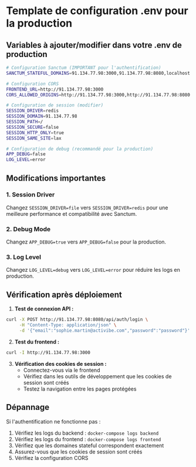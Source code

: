 # Template de configuration .env pour la production

## Variables à ajouter/modifier dans votre .env de production

```bash
# Configuration Sanctum (IMPORTANT pour l'authentification)
SANCTUM_STATEFUL_DOMAINS=91.134.77.98:3000,91.134.77.98:8080,localhost:3000,127.0.0.1:3000

# Configuration CORS
FRONTEND_URL=http://91.134.77.98:3000
CORS_ALLOWED_ORIGINS=http://91.134.77.98:3000,http://91.134.77.98:8080

# Configuration de session (modifier)
SESSION_DRIVER=redis
SESSION_DOMAIN=91.134.77.98
SESSION_PATH=/
SESSION_SECURE=false
SESSION_HTTP_ONLY=true
SESSION_SAME_SITE=lax

# Configuration de debug (recommandé pour la production)
APP_DEBUG=false
LOG_LEVEL=error
```

## Modifications importantes

### 1. Session Driver
Changez `SESSION_DRIVER=file` vers `SESSION_DRIVER=redis` pour une meilleure performance et compatibilité avec Sanctum.

### 2. Debug Mode
Changez `APP_DEBUG=true` vers `APP_DEBUG=false` pour la production.

### 3. Log Level
Changez `LOG_LEVEL=debug` vers `LOG_LEVEL=error` pour réduire les logs en production.

## Vérification après déploiement

1. **Test de connexion API :**
```bash
curl -X POST http://91.134.77.98:8080/api/auth/login \
     -H "Content-Type: application/json" \
     -d '{"email":"sophie.martin@activibe.com","password":"password"}'
```

2. **Test du frontend :**
```bash
curl -I http://91.134.77.98:3000
```

3. **Vérification des cookies de session :**
   - Connectez-vous via le frontend
   - Vérifiez dans les outils de développement que les cookies de session sont créés
   - Testez la navigation entre les pages protégées

## Dépannage

Si l'authentification ne fonctionne pas :

1. Vérifiez les logs du backend : `docker-compose logs backend`
2. Vérifiez les logs du frontend : `docker-compose logs frontend`
3. Vérifiez que les domaines stateful correspondent exactement
4. Assurez-vous que les cookies de session sont créés
5. Vérifiez la configuration CORS
